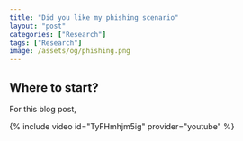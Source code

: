 ```yaml
---
title: "Did you like my phishing scenario"
layout: "post"
categories: ["Research"]
tags: ["Research"]
image: /assets/og/phishing.png
---
```




## Where to start?

For this blog post,

{% include video id="TyFHmhjm5ig" provider="youtube" %}